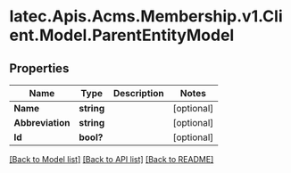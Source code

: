 # Iatec.Apis.Acms.Membership.v1.Client.Model.ParentEntityModel
## Properties

Name | Type | Description | Notes
------------ | ------------- | ------------- | -------------
**Name** | **string** |  | [optional] 
**Abbreviation** | **string** |  | [optional] 
**Id** | **bool?** |  | [optional] 

[[Back to Model list]](../README.md#documentation-for-models) [[Back to API list]](../README.md#documentation-for-api-endpoints) [[Back to README]](../README.md)

